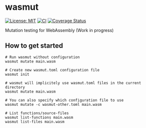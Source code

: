 # wasmut
[![License: MIT](https://img.shields.io/badge/License-MIT-yellow.svg)](https://opensource.org/licenses/MIT)
[![CI](https://github.com/lwagner94/wasmut/actions/workflows/ci.yml/badge.svg)](https://github.com/lwagner94/wasmut/actions/workflows/ci.yml)
[![Coverage Status](https://coveralls.io/repos/github/lwagner94/wasmut/badge.svg?branch=main)](https://coveralls.io/github/lwagner94/wasmut?branch=main)

Mutation testing for WebAssembly (Work in progress)

## How to get started


```
# Run wasmut without configuration
wasmut mutate main.wasm

# Create new wasmut.toml configuration file
wasmut init

# wasmut will implicitely use wasmut.toml files in the current directory
wasmut mutate main.wasm

# You can also specify which configuration file to use
wasmut mutate -c wasmut-other.toml main.wasm

# List functions/source-files
wasmut list-functions main.wasm
wasmut list-files main.wasm

```
